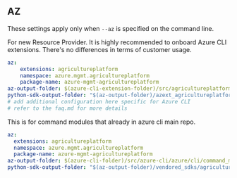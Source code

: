 ## AZ

These settings apply only when `--az` is specified on the command line.

For new Resource Provider. It is highly recommended to onboard Azure CLI extensions. There's no differences in terms of customer usage. 

``` yaml $(az) && $(target-mode) != 'core'
az:
    extensions: agricultureplatform
    namespace: azure.mgmt.agricultureplatform
    package-name: azure-mgmt-agricultureplatform
az-output-folder: $(azure-cli-extension-folder)/src/agricultureplatform
python-sdk-output-folder: "$(az-output-folder)/azext_agricultureplatform/vendored_sdks/agricultureplatform"
# add additional configuration here specific for Azure CLI
# refer to the faq.md for more details
```



This is for command modules that already in azure cli main repo. 
``` yaml $(az) && $(target-mode) == 'core'
az:
  extensions: agricultureplatform
  namespace: azure.mgmt.agricultureplatform
  package-name: azure-mgmt-agricultureplatform
az-output-folder: $(azure-cli-folder)/src/azure-cli/azure/cli/command_modules/agricultureplatform
python-sdk-output-folder: "$(az-output-folder)/vendored_sdks/agricultureplatform"
``` 